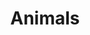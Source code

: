 ---
template: BlogIndex
title: Animals
subtitle: ''
featuredImage: 'https://ucarecdn.com/83a3c73d-f234-4086-9fad-cee3a9626230/'
---